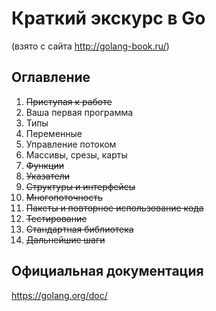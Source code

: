 # Краткий экскурс в Go 
(взято с сайта http://golang-book.ru/)


## Оглавление
1. <s>Приступая к работе</s>
2. Ваша первая программа
3. Типы
4. Переменные
5. Управление потоком
6. Массивы, срезы, карты
7. <s>Функции
8. Указатели
9. Структуры и интерфейсы
10. Многопоточность
11. Пакеты и повторное использование кода
12. Тестирование
13. Стандартная библиотека
14. Дальнейшие шаги</s>

## Официальная документация
https://golang.org/doc/
